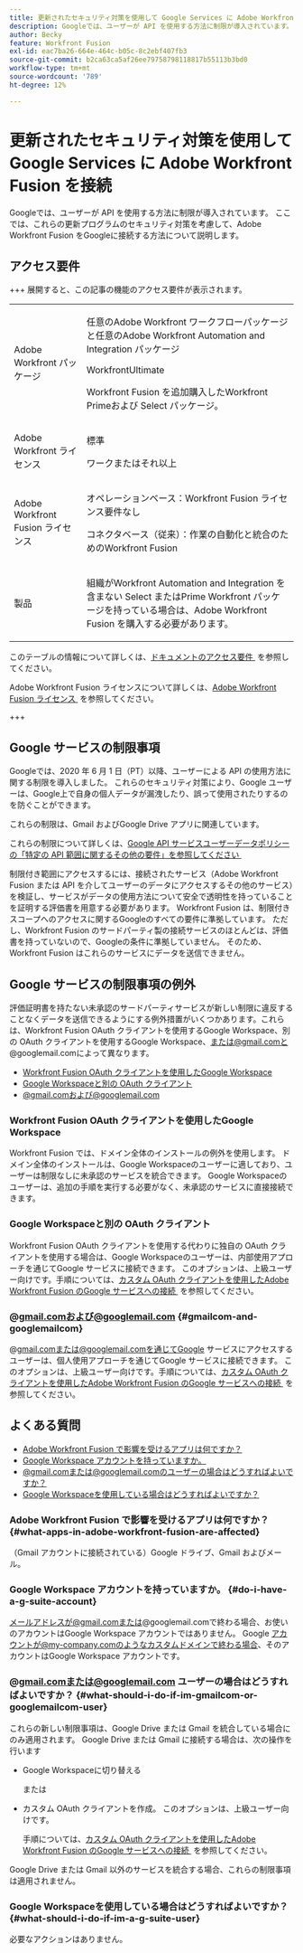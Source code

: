 ```yaml
---
title: 更新されたセキュリティ対策を使用して Google Services に Adobe Workfront Fusion を接続
description: Googleでは、ユーザーが API を使用する方法に制限が導入されています。 ここでは、これらの更新プログラムのセキュリティ対策を考慮して、Adobe Workfront Fusion をGoogleに接続する方法について説明します。
author: Becky
feature: Workfront Fusion
exl-id: eac7ba26-664e-464c-b05c-8c2ebf407fb3
source-git-commit: b2ca63ca5af26ee79758798118817b55113b3bd0
workflow-type: tm+mt
source-wordcount: '789'
ht-degree: 12%

---
```


# 更新されたセキュリティ対策を使用して Google Services に Adobe Workfront Fusion を接続

Googleでは、ユーザーが API を使用する方法に制限が導入されています。 ここでは、これらの更新プログラムのセキュリティ対策を考慮して、Adobe Workfront Fusion をGoogleに接続する方法について説明します。

## アクセス要件

+++ 展開すると、この記事の機能のアクセス要件が表示されます。

<table style="table-layout:auto">
 <col> 
 <col> 
 <tbody> 
  <tr> 
   <td role="rowheader">Adobe Workfront パッケージ</td> 
   <td> <p>任意のAdobe Workfront ワークフローパッケージと任意のAdobe Workfront Automation and Integration パッケージ</p><p>WorkfrontUltimate</p><p>Workfront Fusion を追加購入したWorkfront Primeおよび Select パッケージ。</p> </td> 
  </tr> 
  <tr data-mc-conditions=""> 
   <td role="rowheader">Adobe Workfront ライセンス</td> 
   <td> <p>標準</p><p>ワークまたはそれ以上</p> </td> 
  </tr> 
  <tr> 
   <td role="rowheader">Adobe Workfront Fusion ライセンス</td> 
   <td>
   <p>オペレーションベース：Workfront Fusion ライセンス要件なし</p>
   <p>コネクタベース（従来）：作業の自動化と統合のためのWorkfront Fusion </p>
   </td> 
  </tr> 
  <tr> 
   <td role="rowheader">製品</td> 
   <td>
   <p>組織がWorkfront Automation and Integration を含まない Select またはPrime Workfront パッケージを持っている場合は、Adobe Workfront Fusion を購入する必要があります。</li></ul>
   </td> 
  </tr>
 </tbody> 
</table>

このテーブルの情報について詳しくは、[&#x200B; ドキュメントのアクセス要件 &#x200B;](/help/workfront-fusion/references/licenses-and-roles/access-level-requirements-in-documentation.md) を参照してください。

Adobe Workfront Fusion ライセンスについて詳しくは、[Adobe Workfront Fusion ライセンス &#x200B;](/help/workfront-fusion/set-up-and-manage-workfront-fusion/licensing-operations-overview/license-automation-vs-integration.md) を参照してください。

+++

## Google サービスの制限事項

Googleでは、2020 年 6 月 1 日（PT）以降、ユーザーによる API の使用方法に関する制限を導入しました。 これらのセキュリティ対策により、Google ユーザーは、Google上で自身の個人データが漏洩したり、誤って使用されたりするのを防ぐことができます。

これらの制限は、Gmail およびGoogle Drive アプリに関連しています。

これらの制限について詳しくは、[Google API サービスユーザーデータポリシーの「特定の API 範囲に関するその他の要件」を参照してください &#x200B;](https://developers.google.com/terms/api-services-user-data-policy#additional_requirements_for_specific_api_scopes)

制限付き範囲にアクセスするには、接続されたサービス（Adobe Workfront Fusion または API を介してユーザーのデータにアクセスするその他のサービス）を検証し、サービスがデータの使用方法について安全で透明性を持っていることを証明する評価書を用意する必要があります。 Workfront Fusion は、制限付きスコープへのアクセスに関するGoogleのすべての要件に準拠しています。 ただし、Workfront Fusion のサードパーティ製の接続サービスのほとんどは、評価書を持っていないので、Googleの条件に準拠していません。 そのため、Workfront Fusion はこれらのサービスにデータを送信できません。

## Google サービスの制限事項の例外

評価証明書を持たない未承認のサードパーティサービスが新しい制限に違反することなくデータを送信できるようにする例外措置がいくつかあります。これらは、Workfront Fusion OAuth クライアントを使用するGoogle Workspace、別の OAuth クライアントを使用するGoogle Workspace、または@gmail.comと@googlemail.comによって異なります。

* [Workfront Fusion OAuth クライアントを使用したGoogle Workspace](#google-workspace-with-workfront-fusion-oauth-client)
* [Google Workspaceと別の OAuth クライアント](#google-workspace-with-another-oauth-client)
* [@gmail.comおよび@googlemail.com](#gmailcom-and-googlemailcom)

### Workfront Fusion OAuth クライアントを使用したGoogle Workspace

Workfront Fusion では、ドメイン全体のインストールの例外を使用します。 ドメイン全体のインストールは、Google Workspaceのユーザーに適しており、ユーザーは制限なしに未承認のサービスを統合できます。 Google Workspaceのユーザーは、追加の手順を実行する必要がなく、未承認のサービスに直接接続できます。

### Google Workspaceと別の OAuth クライアント

Workfront Fusion OAuth クライアントを使用する代わりに独自の OAuth クライアントを使用する場合は、Google Workspaceのユーザーは、内部使用アプローチを通じてGoogle サービスに接続できます。 このオプションは、上級ユーザー向けです。手順については、[&#x200B; カスタム OAuth クライアントを使用したAdobe Workfront Fusion のGoogle サービスへの接続 &#x200B;](/help/workfront-fusion/create-scenarios/connect-to-apps/connect-fusion-to-google-using-oauth.md) を参照してください。

### @gmail.comおよび@googlemail.com {#gmailcom-and-googlemailcom}

@gmail.comまたは@googlemail.comを通じてGoogle サービスにアクセスするユーザーは、個人使用アプローチを通じてGoogle サービスに接続できます。 このオプションは、上級ユーザー向けです。手順については、[&#x200B; カスタム OAuth クライアントを使用したAdobe Workfront Fusion のGoogle サービスへの接続 &#x200B;](/help/workfront-fusion/create-scenarios/connect-to-apps/connect-fusion-to-google-using-oauth.md) を参照してください。

## よくある質問

* [Adobe Workfront Fusion で影響を受けるアプリは何ですか？](#what-apps-in-adobe-workfront-fusion-are-affected)
* [Google Workspace アカウントを持っていますか。](#do-i-have-a-g-suite-account)
* [@gmail.comまたは@googlemail.comのユーザーの場合はどうすればよいですか？](#what-should-i-do-if-im-gmailcom-or-googlemailcom-user)
* [Google Workspaceを使用している場合はどうすればよいですか？](#what-should-i-do-if-im-a-g-suite-user)

### Adobe Workfront Fusion で影響を受けるアプリは何ですか？ {#what-apps-in-adobe-workfront-fusion-are-affected}

（Gmail アカウントに接続されている）Google ドライブ、Gmail およびメール。

### Google Workspace アカウントを持っていますか。 {#do-i-have-a-g-suite-account}

メールアドレスが@gmail.comまたは@googlemail.comで終わる場合、お使いのアカウントはGoogle Workspace アカウントではありません。 Google アカウントが@my-company.comのようなカスタムドメインで終わる場合、そのアカウントはGoogle Workspace アカウントです。

### @gmail.comまたは@googlemail.com ユーザーの場合はどうすればよいですか？ {#what-should-i-do-if-im-gmailcom-or-googlemailcom-user}

これらの新しい制限事項は、Google Drive または Gmail を統合している場合にのみ適用されます。 Google Drive または Gmail に接続する場合は、次の操作を行います

* Google Workspaceに切り替える

  または

* カスタム OAuth クライアントを作成。 このオプションは、上級ユーザー向けです。

  手順については、[&#x200B; カスタム OAuth クライアントを使用したAdobe Workfront Fusion のGoogle サービスへの接続 &#x200B;](/help/workfront-fusion/create-scenarios/connect-to-apps/connect-fusion-to-google-using-oauth.md) を参照してください。

Google Drive または Gmail 以外のサービスを統合する場合、これらの制限事項は適用されません。

### Google Workspaceを使用している場合はどうすればよいですか？ {#what-should-i-do-if-im-a-g-suite-user}

必要なアクションはありません。
